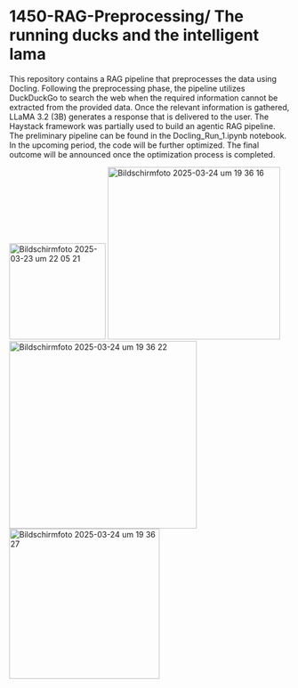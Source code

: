 # 1450-RAG-Preprocessing/ The running ducks and the intelligent lama

This repository contains a RAG pipeline that preprocesses the data using Docling. Following the preprocessing phase, the pipeline utilizes DuckDuckGo to search the web when the required information cannot be extracted from the provided data. Once the relevant information is gathered, LLaMA 3.2 (3B) generates a response that is delivered to the user.
The Haystack framework was partially used to build an agentic RAG pipeline.
The preliminary pipeline can be found in the Docling_Run_1.ipynb notebook. In the upcoming period, the code will be further optimized. The final outcome will be announced once the optimization process is completed.

<img width="173" alt="Bildschirmfoto 2025-03-23 um 22 05 21" src="https://github.com/user-attachments/assets/3fd4a39e-b8e4-4587-bc59-4650b0faf600" />
<img width="310" alt="Bildschirmfoto 2025-03-24 um 19 36 16" src="https://github.com/user-attachments/assets/119011de-7c2c-4a98-8c62-7c3e9fd2d8ef" />
<img width="337" alt="Bildschirmfoto 2025-03-24 um 19 36 22" src="https://github.com/user-attachments/assets/d3de13de-68e7-440f-86ab-98a12338790c" />
<img width="270" alt="Bildschirmfoto 2025-03-24 um 19 36 27" src="https://github.com/user-attachments/assets/13641ad4-1148-4bb5-add4-88d5ae159eb7" />

